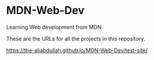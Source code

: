 # MDN-Web-Dev
Learning Web development from MDN.


These are the URLs for all the projects in this repository.

https://the-aliabdullah.github.io/MDN-Web-Dev/test-site/
